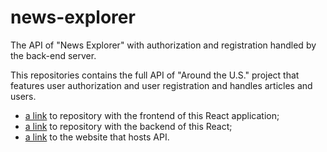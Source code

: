 # news-explorer
The API of "News Explorer" with authorization and registration handled by the back-end server.

This repositories contains the full API of "Around the U.S." project that features user authorization and user registration and handles articles and users.
* [a link](https://github.com/inndi/news-explorer-frontend.git)  to repository with the frontend of this React application;
* [a link](https://github.com/inndi/news-explorer-api.git)  to repository with the backend of this React;
* [a link](https://news-explorer-inndi.students.nomoredomainssbs.ru/) to the website that hosts API.
